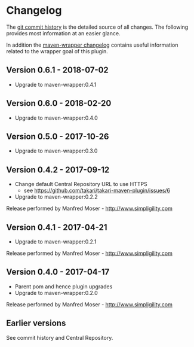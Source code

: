 # Changelog

The [git commit history](https://github.com/takari/takari-maven-plugin/commits/master) is the detailed source of all
changes. The following provides most information at an easier glance.

In addition the [maven-wrapper changelog](https://github.com/takari/maven-wrapper/blob/master/CHANGELOG.md) contains
useful information related to the wrapper goal of this plugin.

## Version 0.6.1 - 2018-07-02

- Upgrade to maven-wrapper:0.4.1

## Version 0.6.0 - 2018-02-20

- Upgrade to maven-wrapper:0.4.0

## Version 0.5.0 - 2017-10-26

- Upgrade to maven-wrapper:0.3.0

## Version 0.4.2 - 2017-09-12

- Change default Central Repository URL to use HTTPS
  - see https://github.com/takari/takari-maven-plugin/issues/6
-  Upgrade to maven-wrapper:0.2.2

Release performed by Manfred Moser - http://www.simpligility.com

## Version 0.4.1 - 2017-04-21

-  Upgrade to maven-wrapper:0.2.1

Release performed by Manfred Moser - http://www.simpligility.com

## Version 0.4.0 - 2017-04-17

- Parent pom and hence plugin upgrades
- Upgrade to maven-wrapper:0.2.0

Release performed by Manfred Moser - http://www.simpligility.com

## Earlier versions

See commit history and Central Repository.

